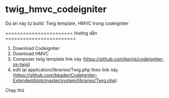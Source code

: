 # twig_hmvc_codeigniter
Dự án này tự build: Twig template, HMVC trong codeigniter

======================= Hướng dẫn ========================

1. Download Codeigniter
2. Download HMVC
3. Composer twig template link này (https://github.com/kenjis/codeigniter-ss-twig)
4. edit lại application/libraries/Twig.php theo link này (https://github.com/bkader/CodeIgniter-Extended/blob/master/system/libraries/Twig.php)

Chạy thử
